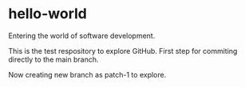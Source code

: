 # hello-world
Entering the world of software development.

This is the test respository to explore GitHub.
First step for commiting directly to the main branch.

Now creating new branch as patch-1 to explore.
